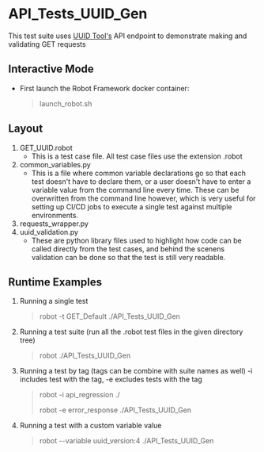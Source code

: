 API_Tests_UUID_Gen
==================
This test suite uses [UUID Tool's](https://www.uuidtools.com/docs) API endpoint to demonstrate making and validating GET requests

## Interactive Mode
 * First launch the Robot Framework docker container:
    > launch_robot.sh
## Layout
1. GET_UUID.robot	
    * This is a test case file.  All test case files use the extension .robot
2. common_variables.py
    * This is a file where common variable declarations go so that each test doesn't have to declare them, or a user doesn't have to enter a variable value from the command line every time.  These can be overwritten from the command line however, which is very useful for setting up CI/CD jobs to execute a single test against multiple environments.
3. requests_wrapper.py
4. uuid_validation.py
    * These are python library files used to highlight how code can be called directly from the test cases, and behind the scenens validation can be done so that the test is still very readable.
## Runtime Examples
1. Running a single test
    > robot -t GET_Default ./API_Tests_UUID_Gen
2. Running a test suite (run all the .robot test files in the given directory tree)
    > robot ./API_Tests_UUID_Gen
3. Running a test by tag (tags can be combine with suite names as well) -i includes test with the tag, -e excludes tests with the tag
    > robot -i api_regression ./
    > 
    > robot -e error_response ./API_Tests_UUID_Gen
4. Running a test with a custom variable value
    > robot --variable uuid_version:4 ./API_Tests_UUID_Gen
